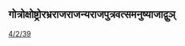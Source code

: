 ## गोत्रोक्षोष्ट्रोरभ्रराजराजन्यराजपुत्रवत्समनुष्याजाद्वुञ् 
 [4/2/39](https://ashtadhyayi.com/sutraani/4/2/39)